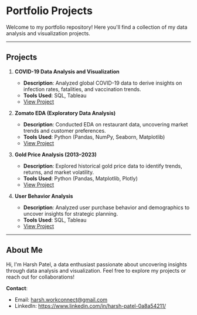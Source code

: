 # Portfolio Projects

Welcome to my portfolio repository! Here you'll find a collection of my data analysis and visualization projects.

---

## Projects

1. **COVID-19 Data Analysis and Visualization**  
   - **Description**: Analyzed global COVID-19 data to derive insights on infection rates, fatalities, and vaccination trends.
   - **Tools Used**: SQL, Tableau  
   - [View Project](https://github.com/Harshpate7/Covid_Data_Anaylsis)

2. **Zomato EDA (Exploratory Data Analysis)**  
   - **Description**: Conducted EDA on restaurant data, uncovering market trends and customer preferences.  
   - **Tools Used**: Python (Pandas, NumPy, Seaborn, Matplotlib)  
   - [View Project](https://github.com/Harshpate7/Zomato-EDA-)

3. **Gold Price Analysis (2013–2023)**  
   - **Description**: Explored historical gold price data to identify trends, returns, and market volatility.  
   - **Tools Used**: Python (Pandas, Matplotlib, Plotly)  
   - [View Project](https://github.com/Harshpate7/Time-series-Analysis)

4. **User Behavior Analysis**  
   - **Description**: Analyzed user purchase behavior and demographics to uncover insights for strategic planning.  
   - **Tools Used**: SQL, Tableau  
   - [View Project](https://github.com/Harshpate7/Customer-behaviour-analysis)

---

## About Me

Hi, I'm Harsh Patel, a data enthusiast passionate about uncovering insights through data analysis and visualization. Feel free to explore my projects or reach out for collaborations!  

**Contact**:  
- Email: harsh.workconnect@gmail.com  
- LinkedIn: https://www.linkedin.com/in/harsh-patel-0a8a54211/ 
